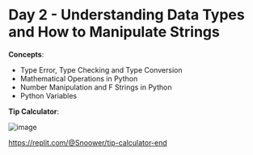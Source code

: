 # Day 2 - Understanding Data Types and How to Manipulate Strings

**Concepts**:
- Type Error, Type Checking and Type Conversion
- Mathematical Operations in Python
- Number Manipulation and F Strings in Python
- Python Variables

**Tip Calculator**:

![image](https://user-images.githubusercontent.com/56703794/205803357-c6049879-b05d-41ec-af94-bbff8a353caf.png)

https://replit.com/@Snoower/tip-calculator-end
